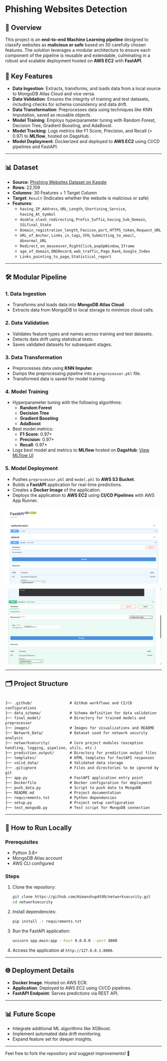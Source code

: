 # Phishing Websites Detection

## 🌟 Overview

This project is an **end-to-end Machine Learning pipeline** designed to classify websites as **malicious or safe** based on 30 carefully chosen features. The solution leverages a modular architecture to ensure each component of the pipeline is reusable and extendable, culminating in a robust and scalable deployment hosted on **AWS EC2** with **FastAPI**.

## 🚀 Key Features

- **Data Ingestion**: Extracts, transforms, and loads data from a local source to MongoDB Atlas Cloud and vice versa.
- **Data Validation**: Ensures the integrity of training and test datasets, including checks for schema consistency and data drift.
- **Data Transformation**: Preprocesses data using techniques like KNN Imputation, saved as reusable objects.
- **Model Training**: Employs hyperparameter tuning with Random Forest, Decision Tree, Gradient Boosting, and AdaBoost.
- **Model Tracking**: Logs metrics like F1 Score, Precision, and Recall (> 0.97) to **MLflow**, hosted on DagsHub.
- **Model Deployment**: Dockerized and deployed to **AWS EC2** using CI/CD pipelines and FastAPI.

---

## 📊 Dataset

- **Source**: [Phishing Websites Dataset on Kaggle](https://www.kaggle.com/datasets/nitsey/dataset-phising-website)
- **Rows**: 22,109
- **Columns**: 30 Features + 1 Target Column
- **Target**: `Result` (Indicates whether the website is malicious or safe)
- **Features**:
  - `having_IP_Address`, `URL_Length`, `Shortining_Service`, `having_At_Symbol`
  - `double_slash_redirecting`, `Prefix_Suffix`, `having_Sub_Domain`, `SSLfinal_State`
  - `Domain_registration_length`, `Favicon`, `port`, `HTTPS_token`, `Request_URL`
  - `URL_of_Anchor`, `Links_in_tags`, `SFH`, `Submitting_to_email`, `Abnormal_URL`
  - `Redirect`, `on_mouseover`, `RightClick`, `popUpWindow`, `Iframe`
  - `age_of_domain`, `DNSRecord`, `web_traffic`, `Page_Rank`, `Google_Index`
  - `Links_pointing_to_page`, `Statistical_report`

---

## 🛠️ Modular Pipeline

### 1. **Data Ingestion**

- Transforms and loads data into **MongoDB Atlas Cloud**.
- Extracts data from MongoDB to local storage to minimize cloud calls.

### 2. **Data Validation**

- Validates feature types and names across training and test datasets.
- Detects data drift using statistical tests.
- Saves validated datasets for subsequent stages.

### 3. **Data Transformation**

- Preprocesses data using **KNN Imputer**.
- Dumps the preprocessing pipeline into a `preprocessor.pkl` file.
- Transformed data is saved for model training.

### 4. **Model Training**

- Hyperparameter tuning with the following algorithms:
  - **Random Forest**
  - **Decision Tree**
  - **Gradient Boosting**
  - **AdaBoost**
- Best model metrics:
  - **F1 Score**: 0.97+
  - **Precision**: 0.97+
  - **Recall**: 0.97+
- Logs best model and metrics to **MLflow** hosted on **DagsHub**: [View MLflow UI](https://dagshub.com/himanshugautam0910/networksecurity.mlflow/#/experiments/0/runs/39ae70b1cbc34210a6c34a7792bf35db)

### 5. **Model Deployment**

- Pushes `preprocessor.pkl` and `model.pkl` to **AWS S3 Bucket**.
- Builds a **FastAPI** application for real-time predictions.
- Creates a **Docker Image** of the application.
- Deploys the application to **AWS EC2** using **CI/CD Pipelines** with AWS App Runner.

![Training Insights](images/Train.png)

![Prediction in Action](images/Predict.png)

---

## 🗂️ Project Structure

``` plaintext

├── .github/                 # GitHub workflows and CI/CD configurations  
├── data_schema/             # Schema definition for data validation  
├── final_model/             # Directory for trained models and preprocessor  
├── images/                  # Images for visualizations and README  
├── Network_Data/            # Dataset used for network security analysis  
├── networksecurity/         # Core project modules (exception handling, logging, pipeline, utils, etc.)  
├── prediction_output/       # Directory for prediction output files  
├── templates/               # HTML templates for FastAPI responses  
├── valid_data/              # Validated data storage  
├── .gitignore               # Files and directories to be ignored by git  
├── app.py                   # FastAPI application entry point  
├── Dockerfile               # Docker configuration for deployment  
├── push_data.py             # Script to push data to MongoDB  
├── README.md                # Project documentation  
├── requirements.txt         # Python dependencies  
├── setup.py                 # Project setup configuration  
├── test_mongodb.py          # Test script for MongoDB connection  

```
---

## 🔧 How to Run Locally

### Prerequisites

- Python 3.8+
- MongoDB Atlas account
- AWS CLI configured

### Steps

1. Clone the repository:
   ```bash
   git clone https://github.com/Himanshupdt09/networksecurity.git
   cd networksecurity
   ```
2. Install dependencies:
   ```bash
   pip install -r requirements.txt
   ```
3. Run the FastAPI application:
   ```bash
   uvicorn app.main:app --host 0.0.0.0 --port 8000
   ```
4. Access the application at `http://127.0.0.1:8000`.

---

## 🌐 Deployment Details

- **Docker Image**: Hosted on AWS ECR.
- **Application**: Deployed to AWS EC2 using CI/CD pipelines.
- **FastAPI Endpoint**: Serves predictions via REST API.

---

## 📊 Future Scope

- Integrate additional ML algorithms like XGBoost.
- Implement automated data drift monitoring.
- Expand feature set for deeper insights.

---

Feel free to fork the repository and suggest improvements! 🚀

